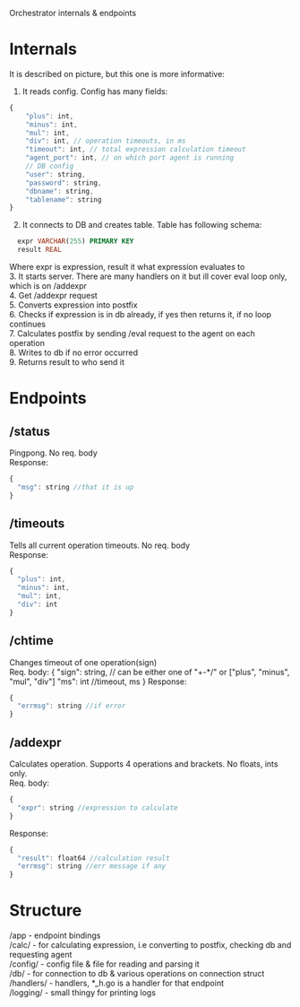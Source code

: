 Orchestrator internals & endpoints

# Internals
It is described on picture, but this one is more informative:<br>
1. It reads config. Config has many fields:<br>
```js
{
    "plus": int, 
    "minus": int,
    "mul": int,
    "div": int, // operation timeouts, in ms
    "timeout": int, // total expression calculation timeout 
    "agent_port": int, // on which port agent is running
    // DB config
    "user": string,
    "password": string,
    "dbname": string,
    "tablename": string
}
```
2. It connects to DB and creates table. Table has following schema:<br>
```sql
  expr VARCHAR(255) PRIMARY KEY
  result REAL
```
Where expr is expression, result it what expression evaluates to<br>
3. It starts server. There are many handlers on it but ill cover eval loop only, which is on /addexpr<br>
4. Get /addexpr request<br>
5. Converts expression into postfix<br>
6. Checks if expression is in db already, if yes then returns it, if no loop continues<br>
7. Calculates postfix by sending /eval request to the agent on each operation<br>
8. Writes to db if no error occurred<br>
9. Returns result to who send it<br>

# Endpoints
## /status
Pingpong. No req. body<br>
Response:
```js
{
  "msg": string //that it is up
}
```
## /timeouts
Tells all current operation timeouts. No req. body<br>
Response:
```js
{
  "plus": int,
  "minus": int,
  "mul": int,
  "div": int
}
```
## /chtime
Changes timeout of one operation(sign)<br>
Req. body:
{
  "sign": string, // can be either one of "+-*/" or ["plus", "minus", "mul", "div"]
  "ms": int //timeout, ms
}
Response:
```js
{
  "errmsg": string //if error
}
```
## /addexpr
Calculates operation. Supports 4 operations and brackets. No floats, ints only.<br>
Req. body:
```js
{
  "expr": string //expression to calculate
}
```
Response:
```js
{
  "result": float64 //calculation result
  "errmsg": string //err message if any
}
```
# Structure 
/app - endpoint bindings<br>
/calc/ - for calculating expression, i.e converting to postfix, checking db and requesting agent<br>
/config/ - config file & file for reading and parsing it<br>
/db/ - for connection to db & various operations on connection struct<br>
/handlers/ - handlers, *_h.go is a handler for that endpoint<br>
/logging/ - small thingy for printing logs<br>

